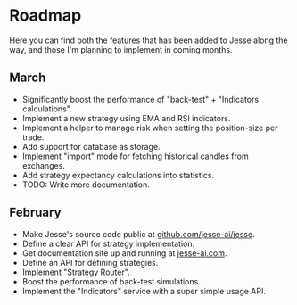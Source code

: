 # Roadmap 
Here you can find both the features that has been added to Jesse along the way, and those I'm planning to implement in coming months. 

## March 
- Significantly boost the performance of "back-test" + "Indicators calculations". 
- Implement a new strategy using EMA and RSI indicators. 
- Implement a helper to manage risk when setting the position-size per trade. 
- Add support for database as storage. 
- Implement "import" mode for fetching historical candles from exchanges. 
- Add strategy expectancy calculations into statistics.
- TODO: Write more documentation. 

## February
- Make Jesse's source code public at [github.com/jesse-ai/jesse](https://github.com/jesse-ai/jesse).
- Define a clear API for strategy implementation. 
- Get documentation site up and running at [jesse-ai.com](https://jesse-ai.com). 
- Define an API for defining strategies. 
- Implement "Strategy Router". 
- Boost the performance of back-test simulations. 
- Implement the "Indicators" service with a super simple usage API. 